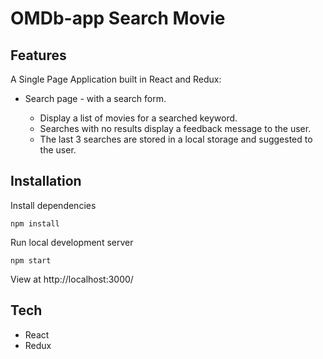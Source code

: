 # OMDb-app Search Movie

## Features

A Single Page Application built in React and Redux:

- Search page - with a search form.

  - Display a list of movies for a searched keyword.
  - Searches with no results display a feedback message to the user.
  - The last 3 searches are stored in a local storage and suggested to the user.

## Installation

Install dependencies

```
npm install
```

Run local development server

```
npm start
```

View at http://localhost:3000/

## Tech

- React
- Redux
